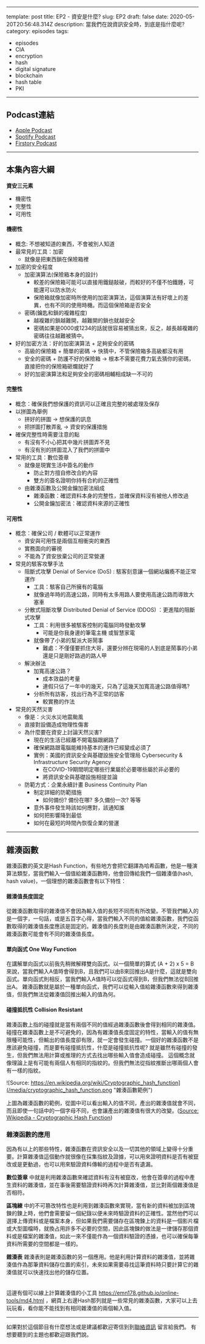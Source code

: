 
---
template: post
title: EP2 - 資安是什麼?
slug: EP2
draft: false
date: 2020-05-20T20:56:48.314Z
description: 當我們在說資訊安全時，到底是指什麼呢?
category: episodes
tags:
  - episodes
  - CIA
  - encryption
  - hash
  - digital signature
  - blockchain
  - hash table
  - PKI
---
## Podcast連結

* [Apple Podcast](https://podcasts.apple.com/us/podcast/)
* [Spotify Podcast](https://open.spotify.com/episode/)
* [Firstory Podcast](https://open.firstory.me/story/) 

- - -

## 本集內容大綱
**資安三元素** 
* 機密性
* 完整性
* 可用性

#### 機密性
* 概念: 不想被知道的東西，不會被別人知道
* 最常見的工具：加密
	* 就像是把東西鎖在保險箱裡
* 加密的安全程度
	* 加密演算法(保險箱本身的設計)
		* 較差的保險箱可能可以直接用鐵鎚敲破，而較好的不僅不怕鐵錘，可能還可以防水防火
		* 保險箱就像加密時所使用的加密演算法，這個演算法有好壞上的差異，也有不同的使用時機。而這個保險箱是否安全
	* 密碼(鑰匙和鎖的複雜程度)
		* 越複雜的鎖越難開，越難開的鎖也就越安全
		* 密碼如果是0000或1234的話就很容易被猜出來，反之，越長越複雜的密碼往往越難被猜中。
* 好的加密方法：好的加密演算法 + 足夠安全的密碼
	* 高級的保險箱 + 簡單的密碼 → 快猜中，不管保險箱多高級都沒有用
	* 安全的密碼 + 防護不好的保險箱 → 根本不需要花費力氣去猜你的密碼，直接把你的保險箱砸爛就好了
	* 好的加密演算法和足夠安全的密碼相輔相成缺一不可的
#### 完整性
* 概念：確保我們想保護的資訊可以正確且完整的被處理及保存
* 以拼圖為舉例
	* 拼好的拼圖 → 想保護的訊息
	* 把拼圖打散弄亂 → 資安的保護措施
* 確保完整性時需要注意的點
	* 有沒有不小心把其中幾片拼圖弄不見
	* 有沒有別的拼圖混入了我們的拼圖中
* 常用的工具：數位簽章
	* 就像是現實生活中簽名的動作
		* 防止對方擅自修改合約內容
		* 雙方的簽名證明你持有合約的正確性
	* 由雜湊函數及公開金鑰加密法組成
		* 雜湊函數：確認資料本身的完整性，並確保資料沒有被他人修改過
		* 公開金鑰加密法：確認資料來源的正確性
#### 可用性
* 概念：確保公司 / 軟體可以正常運作
	* 資安與可用性是兩個互相衝突的東西
	* 實務面向的審視
	* 不能為了資安放棄公司的正常營運
* 常見的駭客攻擊手法
	* 阻斷式攻擊 Denial of Service (DoS) : 駭客刻意讓一個網站癱瘓不能正常運作
		* 工具：駭客自己所擁有的電腦
		* 就像過年時的高速公路，同時有太多用路人要使用高速公路而導致大塞車
	* 分散式阻斷攻擊 Distributed Denial of Service (DDOS) ：更進階的阻斷式攻擊
		* 工具：利用很多被駭客控制的電腦同時發動攻擊
			* 可能是你我身邊的筆電主機 或智慧家電
		* 就像帶了小弟的幫派大哥鬧事
			* 難處：不僅僅要抓住大哥，還要分辨在現場的人到底是鬧事的小弟還是只是剛好路過的路人甲
	* 解決辦法
		* 加寬高速公路？
			* 成本效益的考量
			* 連假只佔了一年中的幾天，只為了這幾天加寬高速公路值得嗎?
		* 分析所有訪客，找出行為不正常的訪客
			* 較實務的作法
* 常見的天然災害
	* 像是：火災水災地震颱風
	* 直接對設備造成物理性傷害
	* 為什麼要在資安上討論天然災害?
		* 現在的生活已經離不開電腦跟網路了
		* 確保網路跟電腦能維持基本的運作已經變成必須了
		* 實例：美國的資訊安全與基礎設施安全管理局 Cybersecurity & Infrastructure Security Agency
			* 在COVID-19期間明定哪些行業屬於必要哪些屬於非必要的
			* 將資訊安全與基礎設施相提並論
	* 防範方式：企業永續計畫 Business Continuity Plan
		* 制定詳細的防範措施
			* 如何備份? 備份在哪? 多久備份一次? 等等
		* 意外事件發生時該如何應對，該通知誰
		* 如何把影響降到最低
		* 如何在最短的時間內恢復企業的營運


- - -

## 雜湊函數

雜湊函數的英文是Hash Function，有些地方會把它翻譯為哈希函數，他是一種演算法類型，當我們輸入一個值給雜湊函數時，他會回傳給我們一個雜湊值(hash, hash value)，一個理想的雜湊函數會有以下特性：

#### 雜湊值長度固定

從雜湊函數取得的雜湊值不會因為輸入值的長短不同而有所改變。不管我們輸入的是一個字，一句話，或是五百字心得，當我們輸入不同的值給雜湊函數，我們從函數取得的雜湊值長度應該是固定的。雜湊值的長度則是由雜湊函數所決定，不同的雜湊函數可能會有不同的雜湊值長度。

#### 單向函式 One Way Function

在講解單向函式以前我先稍微解釋雙向函式。以一個簡單的算式 (A + 2) x 5 = B 來說，當我們輸入A值時會得到B，且我們可以由B來回推出A是什麼，這就是雙向函式。單向函式則相反，當我們輸入A值時可以從函式得到B，但我們無法從B回推出A。 雜湊函數就是屬於一種單向函式，我們可以從輸入值給雜湊函數來得到雜湊值，但我們無法從雜湊值回推出輸入的值為何。

#### 碰撞抵抗性 Collision Resistant

雜湊函數上指的碰撞就是當有兩個不同的值經過雜湊函數後會得到相同的雜湊值。碰撞在雜湊函數上是不可避免的，因為有雜湊值長度固定的特性，當輸入的值有無限種可能性，但輸出的值長度卻有限，就一定會發生碰撞。一個好的雜湊函數不是應該避免碰撞，而是要有碰撞抵抗性，什麼是碰撞抵抗性呢? 就是雖然有碰撞的發生，但我們無法用計算或推理的方式去找出哪些輸入值會造成碰撞。 這個概念就像理論上是有可能有兩個人有相同的指紋的。但我們無法從指紋推斷出哪兩個人會有一樣的指紋。

![Source: https://en.wikipedia.org/wiki/Cryptographic_hash_function](/media/cryptographic_hash_function.png "雜湊函數範例")

上圖為雜湊函數的範例，從圖中可以看出輸入的值不同，產出的雜湊值就會不同，而且即使一句話中的一個字母不同，也會讓產出的雜湊值有很大的改變。([Source: Wikipedia - Cryptographic Hash Function](https://en.wikipedia.org/wiki/Cryptographic_hash_function))

### 雜湊函數的應用

因為有以上的那些特性，雜湊函數在資訊安全以及一切其他的領域上變得十分重要。計算雜湊值這個動作就很像在採集指紋及證據，可以用來證明資料是否有被竄改或是更動過，也可以用來驗證資料傳輸的過程中是否有遺漏。

**數位簽章** 中就是利用雜湊函數來確認資料有沒有被竄改，他會在簽章的過程中產生資料的雜湊值，並在事後需要驗證資料時再次計算雜湊值，並比對兩個雜湊值是否相符。

**區塊練** 中的不可篡改特性也是利用到雜湊函數來實現，當有新的資料被加到區塊鍊的鍊上時，他們會需要留一個紀錄以便未來時驗證資料的正確性。當然他們可以選擇上傳資料或是檔案本身，但如果我們需要儲存在區塊鍊上的資料是一個影片檔或大型圖檔時，就換占用許多不必要的空間，因此區塊鍊的做法是一律儲存那個資料或是檔案的雜湊值，如此一來不僅能作為一個資料驗證的憑據，也可以確保每筆資料所需要的空間都是一樣的。

 **雜湊表**  雜湊表則是雜湊函數的另一個應用。他是利用計算資料的雜湊值，並將雜湊值作為那筆資料儲存位置的索引，未來如果需要尋找這筆資料時只要計算它的雜湊值就可以快速找出他的儲存位置。 <br/><br/><br/> 這邊有個可以線上計算雜湊值的小工具 <https://emn178.github.io/online-tools/md4.html> ，網頁上右邊Hash那列就是一些常見的雜湊函數，大家可以上去玩玩看，看你能不能找到有相同雜湊值的兩個輸入值。

- - -

如果對於這個節目有什麼想法或是建議都歡迎寄信到到[聯絡資訊](https://infosecdecompress.jeffreyhung.com/pages/contacts) 留言給我們。 有想要聽到的主題也都歡迎跟我們說。